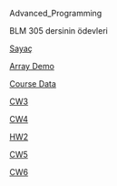 Advanced_Programming

BLM 305 dersinin ödevleri

[Sayaç](https://enesbehlul.github.io/Advanced_Programming/damga_sayaci.html)

[Array Demo](https://enesbehlul.github.io/Advanced_Programming/Array_Demo.html)

[Course Data](https://enesbehlul.github.io/Advanced_Programming/Course_data.html)

[CW3](https://enesbehlul.github.io/Advanced_Programming/inspector.html)

[CW4](https://enesbehlul.github.io/Advanced_Programming/CW4/index.html)

[HW2](https://enesbehlul.github.io/Advanced_Programming/2ndHomeWork/Students.html)

[CW5](https://enesbehlul.github.io/Advanced_Programming//Fetch%20remote.html)

[CW6](https://enesbehlul.github.io/Advanced_Programming//timing.html)
